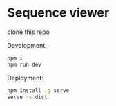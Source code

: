 # Sequence viewer

clone this repo

Development:
```bash
npm i
npm run dev
```

Deployment:
```bash
npm install -g serve
serve -s dist
```